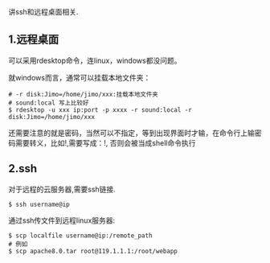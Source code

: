 讲ssh和远程桌面相关.
## 1.远程桌面
可以采用rdesktop命令，连linux，windows都没问题。

就windows而言，通常可以挂载本地文件夹：
```shell
# -r disk:Jimo=/home/jimo/xxx:挂载本地文件夹
# sound:local 写上比较好
$ rdesktop -u xxx ip:port -p xxxx -r sound:local -r disk:Jimo=/home/jimo/xxx
```
还需要注意的就是密码，当然可以不指定，等到出现界面时才输，在命令行上输密码需要转义，比如!,需要写成：\!,
否则会被当成shell命令执行

## 2.ssh
对于远程的云服务器,需要ssh链接.
```shell
$ ssh username@ip
```
通过ssh传文件到远程linux服务器:
```shell
$ scp localfile username@ip:/remote_path
# 例如
$ scp apache8.0.tar root@119.1.1.1:/root/webapp
```